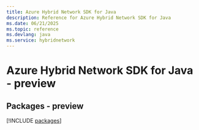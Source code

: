 ```yaml
---
title: Azure Hybrid Network SDK for Java
description: Reference for Azure Hybrid Network SDK for Java
ms.date: 06/21/2025
ms.topic: reference
ms.devlang: java
ms.service: hybridnetwork
---
```

# Azure Hybrid Network SDK for Java - preview
## Packages - preview
[!INCLUDE [packages](hybrid-network-index.md)]